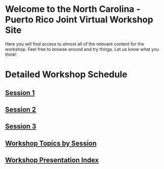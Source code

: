 # Welcome to the North Carolina - Puerto Rico Joint Virtual Workshop Site

Here you will find access to almost all of the relevant content for the workshop.  Feel free to browse around and try things.  Let us know what you think!

# Detailed Workshop Schedule
## [Session 1](https://rapid-research.github.io/nc_pr_virtual_workshop/schedule/session1_2021_wkshp_sched.html)
## [Session 2](https://rapid-research.github.io/nc_pr_virtual_workshop/schedule/session2_2021_wkshp_sched.html)
## [Session 3](https://rapid-research.github.io/nc_pr_virtual_workshop/schedule/session3_2021_wkshp_schedhtml)


## [Workshop Topics by Session](https://rapid-research.github.io/nc_pr_virtual_workshop/schedule/workshop_topic_sched.html)

## [Workshop Presentation Index](https://rapid-research.github.io/nc_pr_virtual_workshop/presentations/presentation_index.html)






